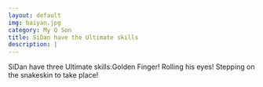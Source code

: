 ```yaml
---
layout: default
img: baiyan.jpg
category: My Q Son
title: SiDan have the Ultimate skills
description: |
---
```

  SiDan have three Ultimate skills:Golden Finger!    Rolling his eyes!    Stepping on the snakeskin to take place!
